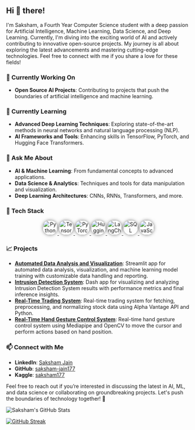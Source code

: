 ## Hi 👋 there!

I'm Saksham, a Fourth Year Computer Science student with a deep passion for Artificial Intelligence, Machine Learning, Data Science, and Deep Learning. Currently, I'm diving into the exciting world of AI and actively contributing to innovative open-source projects. My journey is all about exploring the latest advancements and mastering cutting-edge technologies. Feel free to connect with me if you share a love for these fields!

### 🔭 Currently Working On
- **Open Source AI Projects**: Contributing to projects that push the boundaries of artificial intelligence and machine learning.

### 🌱 Currently Learning
- **Advanced Deep Learning Techniques**: Exploring state-of-the-art methods in neural networks and natural language processing (NLP).
- **AI Frameworks and Tools**: Enhancing skills in TensorFlow, PyTorch, and Hugging Face Transformers.

### 💬 Ask Me About
- **AI & Machine Learning**: From fundamental concepts to advanced applications.
- **Data Science & Analytics**: Techniques and tools for data manipulation and visualization.
- **Deep Learning Architectures**: CNNs, RNNs, Transformers, and more.

### 🚀 Tech Stack
<p align="center">
  <a href="https://www.python.org/" target="_blank">
    <img src="https://img.shields.io/badge/Python-3776AB?style=flat&logo=python&logoColor=white" alt="Python" height="40" style="border-radius: 50%; box-shadow: 0 0 10px rgba(0,0,0,0.5); transition: box-shadow 0.3s;"/>
  </a>
  <a href="https://www.tensorflow.org/" target="_blank">
    <img src="https://img.shields.io/badge/TensorFlow-FF6F00?style=flat&logo=tensorflow&logoColor=white" alt="TensorFlow" height="40" style="border-radius: 50%; box-shadow: 0 0 10px rgba(0,0,0,0.5); transition: box-shadow 0.3s;"/>
  </a>
  <a href="https://pytorch.org/" target="_blank">
    <img src="https://img.shields.io/badge/PyTorch-EE4C2C?style=flat&logo=pytorch&logoColor=white" alt="PyTorch" height="40" style="border-radius: 50%; box-shadow: 0 0 10px rgba(0,0,0,0.5); transition: box-shadow 0.3s;"/>
  </a>
  <a href="https://huggingface.co/" target="_blank">
    <img src="https://img.shields.io/badge/Hugging%20Face-6D6E76?style=flat&logo=huggingface&logoColor=white" alt="Hugging Face" height="40" style="border-radius: 50%; box-shadow: 0 0 10px rgba(0,0,0,0.5); transition: box-shadow 0.3s;"/>
  </a>
  <a href="https://langchain.com/" target="_blank">
    <img src="https://img.shields.io/badge/LangChain-0C4B8E?style=flat&logo=langchain&logoColor=white" alt="LangChain" height="40" style="border-radius: 50%; box-shadow: 0 0 10px rgba(0,0,0,0.5); transition: box-shadow 0.3s;"/>
  </a>
  <a href="https://www.sql.org/" target="_blank">
    <img src="https://img.shields.io/badge/SQL-4479A1?style=flat&logo=sql&logoColor=white" alt="SQL" height="40" style="border-radius: 50%; box-shadow: 0 0 10px rgba(0,0,0,0.5); transition: box-shadow 0.3s;"/>
  </a>
  <a href="https://developer.mozilla.org/en-US/docs/Web/JavaScript" target="_blank">
    <img src="https://img.shields.io/badge/JavaScript-F7DF1E?style=flat&logo=javascript&logoColor=black" alt="JavaScript" height="40" style="border-radius: 50%; box-shadow: 0 0 10px rgba(0,0,0,0.5); transition: box-shadow 0.3s;"/>
  </a>
</p>


### 📈 Projects
- **[Automated Data Analysis and Visualization](https://automated-data-analysis-visualization.streamlit.app/)**: Streamlit app for automated data analysis, visualization, and machine learning model training with customizable data handling and reporting.
- **[Intrusion Detection System](#)**: Dash app for visualizing and analyzing Intrusion Detection System results with performance metrics and final inference insights.
- **[Real-Time Trading System](#)**: Real-time trading system for fetching, preprocessing, and normalizing stock data using Alpha Vantage API and Python.
- **[Real-Time Hand Gesture Control System](#)**: Real-time hand gesture control system using Mediapipe and OpenCV to move the cursor and perform actions based on hand position.

### 📫 Connect with Me
- **LinkedIn**: [Saksham Jain](www.linkedin.com/in/saksham-j-95a206225)
- **GitHub**: [saksham-jain177](https://github.com/saksham-jain177)
- **Kaggle**: [saksham177](https://www.kaggle.com/saksham177)

Feel free to reach out if you’re interested in discussing the latest in AI, ML, and data science or collaborating on groundbreaking projects. Let's push the boundaries of technology together! 🚀

![Saksham's GitHub Stats](https://github-readme-stats.vercel.app/api?username=saksham-jain177&show_icons=true&theme=tokyonight&count_private=true&include_all_commits=true&hide_border=true&border_radius=20)

[![GitHub Streak](https://streak-stats.demolab.com?user=saksham-jain177&theme=tokyonight&hide_border=true&border_radius=20)](https://git.io/streak-stats)